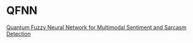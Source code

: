 # QFNN
[Quantum Fuzzy Neural Network for Multimodal Sentiment and Sarcasm Detection](https://www.sciencedirect.com/science/article/abs/pii/S1566253523004013)
